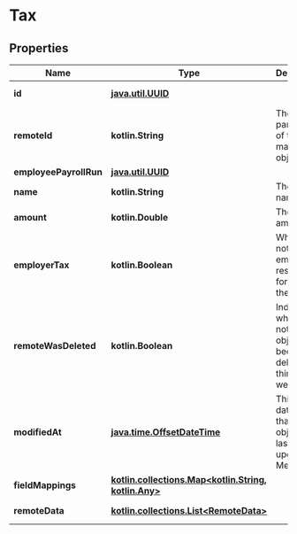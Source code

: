 
# Tax

## Properties
Name | Type | Description | Notes
------------ | ------------- | ------------- | -------------
**id** | [**java.util.UUID**](java.util.UUID.md) |  |  [optional] [readonly]
**remoteId** | **kotlin.String** | The third-party API ID of the matching object. |  [optional]
**employeePayrollRun** | [**java.util.UUID**](java.util.UUID.md) |  |  [optional]
**name** | **kotlin.String** | The tax&#39;s name. |  [optional]
**amount** | **kotlin.Double** | The tax amount. |  [optional]
**employerTax** | **kotlin.Boolean** | Whether or not the employer is responsible for paying the tax. |  [optional]
**remoteWasDeleted** | **kotlin.Boolean** | Indicates whether or not this object has been deleted by third party webhooks. |  [optional]
**modifiedAt** | [**java.time.OffsetDateTime**](java.time.OffsetDateTime.md) | This is the datetime that this object was last updated by Merge |  [optional] [readonly]
**fieldMappings** | [**kotlin.collections.Map&lt;kotlin.String, kotlin.Any&gt;**](kotlin.Any.md) |  |  [optional] [readonly]
**remoteData** | [**kotlin.collections.List&lt;RemoteData&gt;**](RemoteData.md) |  |  [optional] [readonly]



